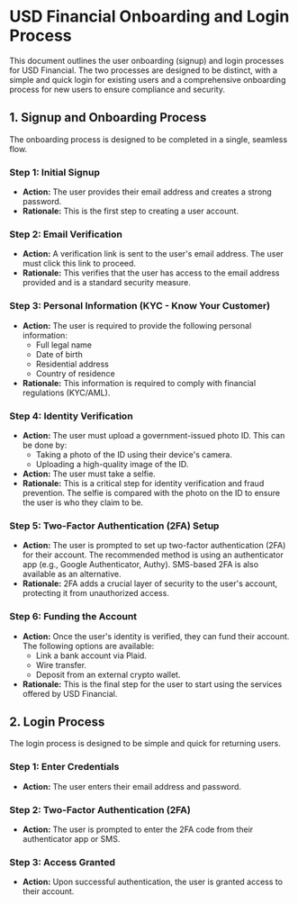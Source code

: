 # USD Financial Onboarding and Login Process

This document outlines the user onboarding (signup) and login processes for USD Financial. The two processes are designed to be distinct, with a simple and quick login for existing users and a comprehensive onboarding process for new users to ensure compliance and security.

## 1. Signup and Onboarding Process

The onboarding process is designed to be completed in a single, seamless flow.

### Step 1: Initial Signup

*   **Action:** The user provides their email address and creates a strong password.
*   **Rationale:** This is the first step to creating a user account.

### Step 2: Email Verification

*   **Action:** A verification link is sent to the user's email address. The user must click this link to proceed.
*   **Rationale:** This verifies that the user has access to the email address provided and is a standard security measure.

### Step 3: Personal Information (KYC - Know Your Customer)

*   **Action:** The user is required to provide the following personal information:
    *   Full legal name
    *   Date of birth
    *   Residential address
    *   Country of residence
*   **Rationale:** This information is required to comply with financial regulations (KYC/AML).

### Step 4: Identity Verification

*   **Action:** The user must upload a government-issued photo ID. This can be done by:
    *   Taking a photo of the ID using their device's camera.
    *   Uploading a high-quality image of the ID.
*   **Action:** The user must take a selfie.
*   **Rationale:** This is a critical step for identity verification and fraud prevention. The selfie is compared with the photo on the ID to ensure the user is who they claim to be.

### Step 5: Two-Factor Authentication (2FA) Setup

*   **Action:** The user is prompted to set up two-factor authentication (2FA) for their account. The recommended method is using an authenticator app (e.g., Google Authenticator, Authy). SMS-based 2FA is also available as an alternative.
*   **Rationale:** 2FA adds a crucial layer of security to the user's account, protecting it from unauthorized access.

### Step 6: Funding the Account

*   **Action:** Once the user's identity is verified, they can fund their account. The following options are available:
    *   Link a bank account via Plaid.
    *   Wire transfer.
    *   Deposit from an external crypto wallet.
*   **Rationale:** This is the final step for the user to start using the services offered by USD Financial.

## 2. Login Process

The login process is designed to be simple and quick for returning users.

### Step 1: Enter Credentials

*   **Action:** The user enters their email address and password.

### Step 2: Two-Factor Authentication (2FA)

*   **Action:** The user is prompted to enter the 2FA code from their authenticator app or SMS.

### Step 3: Access Granted

*   **Action:** Upon successful authentication, the user is granted access to their account.
